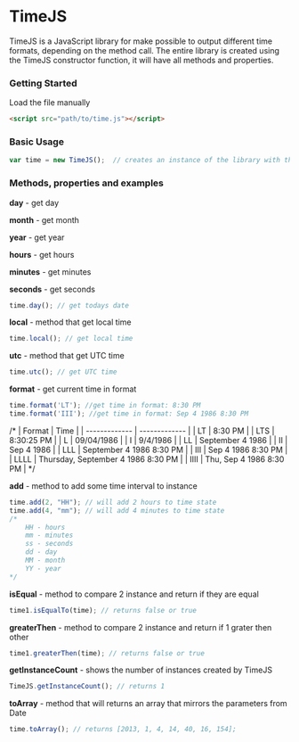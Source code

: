 # TimeJS
TimeJS is a JavaScript library for make possible to output different time formats, depending on the method call. The entire library is created using the TimeJS constructor function, it will have all methods and properties.

### Getting Started
Load the file manually
```html
<script src="path/to/time.js"></script>
```
### Basic Usage
```js
var time = new TimeJS();  // creates an instance of the library with the current date
```
### Methods, properties and examples


**day** - get day

**month** - get month

**year** - get year

**hours** - get hours

**minutes** - get minutes

**seconds** - get seconds
```js
time.day(); // get todays date
```

**local** - method that get local time
```js
time.local(); // get local time
```

**utc** - method that get UTC time
```js
time.utc(); // get UTC time
```

**format** - get current time in format
```js
time.format('LT'); //get time in format: 8:30 PM
time.format('III'); //get time in format: Sep 4 1986 8:30 PM
```
/*
| Format        | Time			 | 
| ------------- | -------------	 | 
| LT            | 8:30 PM         | 
| LTS           | 8:30:25 PM      | 
| L             | 09/04/1986      | 
| I             | 9/4/1986        | 
| LL            | September 4 1986      | 
| II            | Sep 4 1986               | 
| LLL           | September 4 1986 8:30 PM           | 
| III           | Sep 4 1986 8:30 PM            | 
| LLLL          | Thursday, September 4 1986 8:30 PM            |
| IIII          | Thu, Sep 4 1986 8:30 PM            |
*/


**add** - method to add some time interval to instance 
```js
time.add(2, "HH"); // will add 2 hours to time state
time.add(4, "mm"); // will add 4 minutes to time state
/*
    HH - hours
    mm - minutes
    ss - seconds
    dd - day
    MM - month
    YY - year
*/
```

**isEqual** -  method to compare 2 instance and return if they are equal
```js
time1.isEqualTo(time); // returns false or true
```

**greaterThen** -  method to compare 2 instance and return if 1 grater then other
```js
time1.greaterThen(time); // returns false or true
```

**getInstanceCount** - shows the number of instances created by TimeJS
```js
TimeJS.getInstanceCount(); // returns 1
```

**toArray** - method that will returns an array that mirrors the parameters from Date
```js
time.toArray(); // returns [2013, 1, 4, 14, 40, 16, 154];
```
